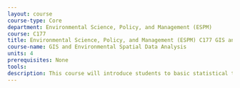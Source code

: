 ```yaml
---
layout: course 
course-type: Core
department: Environmental Science, Policy, and Management (ESPM)
course: C177
title: Environmental Science, Policy, and Management (ESPM) C177 GIS and Environmental Spatial Data Analysis
course-name: GIS and Environmental Spatial Data Analysis
units: 4
prerequisites: None
tools: 
description: This course will introduce students to basic statistical techniques such as parameter estimation, hypothesis testing, regression analysis, analysis of variance. Specific applications in forecasting and quality control will be considered in detail.
---
```

